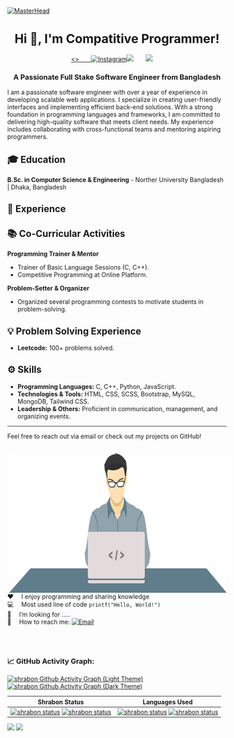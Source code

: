 [![MasterHead](https://user-images.githubusercontent.com/86270481/214122618-1bf43327-cdef-456e-81fe-fc71a9070c07.gif)](https://codegrills.in)

<h1 align="center">Hi 👋, I'm Compatitive Programmer!</h1>

<p align="center"> 
  <a href="https://www.linkedin.com/in/omarfaruksrabon/" alt="LinkedIN"><>
  &#8287;&#8287;&#8287;&#8287;&#8287;
  <a href="https://www.facebook.com/omarfaruksrabon001/" alt="FaceBook"><img src="./images/logo-icons/facebook.jpg></a>
  &#8287;&#8287;&#8287;&#8287;&#8287;
  <a href="https://www.instagram.com/shra__bon/" alt="Instagram"><img width="32px" src="./img/insta.png"/></a>
  &#8287;&#8287;&#8287;&#8287;&#8287;
  <a href="#" alt="Discord"><img width="32px" src="./img/discord-48.png"/></a>
  &#8287;&#8287;&#8287;&#8287;&#8287;
</p>

<h3 align="center">A Passionate Full Stake Software Engineer from Bangladesh</h3>

I am a passionate software engineer with over a year of experience in developing scalable web applications. I specialize in creating user-friendly interfaces and implementing efficient back-end solutions. With a strong foundation in programming languages and frameworks, I am committed to delivering high-quality software that meets client needs. My experience includes collaborating with cross-functional teams and mentoring aspiring programmers.

## 🎓 Education
**B.Sc. in Computer Science & Engineering**  - Norther University Bangladesh | Dhaka, Bangladesh


## 💼 Experience

## 📚 Co-Curricular Activities
**Programming Trainer & Mentor**
- Trainer of Basic Language Sessions (C, C++).
- Competitive Programming at Online Platform.

**Problem-Setter & Organizer**
- Organized several programming contests to motivate students in problem-solving.

## 💡 Problem Solving Experience
- **Leetcode:** 100+ problems solved.

## ⚙️ Skills
- **Programming Languages:** C, C++, Python, JavaScript.
- **Technologies & Tools:** HTML, CSS, SCSS, Bootstrap, MySQL, MongoDB, Tailwind CSS.
- **Leadership & Others:** Proficient in communication, management, and organizing events.

---

Feel free to reach out via email or check out my projects on GitHub!

<br>
  <img align="right" alt="GIF" src="https://github.com/coderskamrul/coderskamrul/blob/main/img/Programmer-PNG-Photo-Image.png" width="500" height="320" />
    <br/>

:hearts: &emsp;I enjoy programming and sharing knowledge <br/>
:computer: &emsp;Most used line of code `printf("Hello, World!")` <br/>
🤔 &emsp;I’m looking for .....<br/>
:e-mail: &emsp;How to reach me: [![Email](https://img.shields.io/badge/Email-omarfaruksrabon@gmail.com-blue)](mailto:omarfaruksrabon@gmail.com)
<br/>

 <br/>
  <br/>
  

  ### 📈 GitHub Activity Graph:
[![shrabon Github Activity Graph (Light Theme)](https://github-readme-activity-graph.vercel.app/graph?username=shrabon10&bg_color=18dc5a&color=000000&line=000000&point=000000&area=true&hide_border=true)](#gh-dark-mode-only)
[![shrabon Github Activity Graph (Dark Theme)](https://github-readme-activity-graph.vercel.app/graph?username=shrabon10&bg_color=ffcfe9&color=9e4c98&line=9e4c98&point=403d3d&area=true&hide_border=true)](#gh-light-mode-only)






|                                                   **Shrabon Status**                                                                     |                                         **Languages Used**                                                                |
|-----------------------------------------------------------------------------------------------------------------------------------------|---------------------------------------------------------------------------------------------------------------------------|
|[![**shrabon status**](https://github-readme-stats.vercel.app/api?username=shrabon10&show_icons=true&theme=merko&includble_all_commits=true)](#gh-dark-mode-only) [![**shrabon status**](https://github-readme-stats.vercel.app/api?username=shrabon10&show_icons=true&theme=buefy&includble_all_commits=true)](#gh-light-mode-only) | [![**shrabon status**](https://github-readme-stats.vercel.app/api/top-langs/?username=shrabon10&theme=merko&hide_border=false&include_all_commits=true&count_private=true&layout=compact)](#gh-dark-mode-only) [![**shrabon status**](https://github-readme-stats.vercel.app/api/top-langs/?username=shrabon&theme=buefy&hide_border=false&include_all_commits=true&count_private=true&layout=compact)](#gh-light-mode-only) |

[![](https://github-readme-streak-stats.herokuapp.com/?user=shrabon10&theme=merko&hide_border=false)](#gh-dark-mode-only) [![](https://github-readme-streak-stats.herokuapp.com/?user=shrabon10&theme=buefy&hide_border=false)](#gh-light-mode-only)
